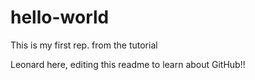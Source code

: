 # hello-world
This is my first rep. from the tutorial

Leonard here, editing this readme to learn about GitHub!!
